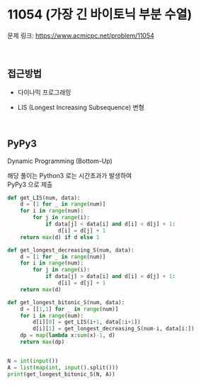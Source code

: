 # 11054 (가장 긴 바이토닉 부분 수열)

문제 링크: <https://www.acmicpc.net/problem/11054>  

<br>

## 접근방법

- 다이나믹 프로그래밍

- LIS (Longest Increasing Subsequence) 변형

<br>

## PyPy3

Dynamic Programming (Bottom-Up)  

해당 풀이는 Python3 로는 시간초과가 발생하여  
PyPy3 으로 제출

```python
def get_LIS(num, data):
    d = [1 for _ in range(num)]
    for i in range(num):
        for j in range(i):
            if data[j] < data[i] and d[i] < d[j] + 1:
                d[i] = d[j] + 1
    return max(d) if d else 1

def get_longest_decreasing_S(num, data):
    d = [1 for _ in range(num)]
    for i in range(num):
        for j in range(i):
            if data[j] > data[i] and d[i] < d[j] + 1:
                d[i] = d[j] + 1
    return max(d)

def get_longest_bitonic_S(num, data):
    d = [[1,1] for _ in range(num)]
    for i in range(num):
        d[i][0] = get_LIS(i+1, data[:i+1])
        d[i][1] = get_longest_decreasing_S(num-i, data[i:])
    dp = map(lambda x:sum(x)-1, d)
    return max(dp)


N = int(input())
A = list(map(int, input().split()))
print(get_longest_bitonic_S(N, A))
```
